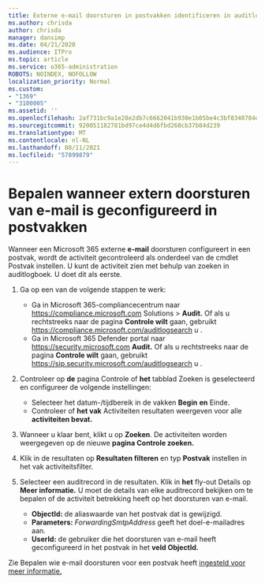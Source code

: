 ```yaml
---
title: Externe e-mail doorsturen in postvakken identificeren in auditlogboeken
ms.author: chrisda
author: chrisda
manager: dansimp
ms.date: 04/21/2020
ms.audience: ITPro
ms.topic: article
ms.service: o365-administration
ROBOTS: NOINDEX, NOFOLLOW
localization_priority: Normal
ms.custom:
- "1369"
- "3100005"
ms.assetid: ''
ms.openlocfilehash: 2af731bc9a1e28e2db7c6662041b930e1b05be4c3bf8340784d9ab87101c44af
ms.sourcegitcommit: 920051182781bd97ce4d4d6fbd268cb37b84d239
ms.translationtype: MT
ms.contentlocale: nl-NL
ms.lasthandoff: 08/11/2021
ms.locfileid: "57899879"
---
```

# <a name="identify-when-external-email-forwarding-is-configured-on-mailboxes"></a>Bepalen wanneer extern doorsturen van e-mail is geconfigureerd in postvakken

Wanneer een Microsoft 365 externe **e-mail** doorsturen configureert in een postvak, wordt de activiteit gecontroleerd als onderdeel van de cmdlet Postvak instellen. U kunt de activiteit zien met behulp van zoeken in auditlogboek. U doet dit als eerste.

1. Ga op een van de volgende stappen te werk:
   - Ga in Microsoft 365-compliancecentrum naar <https://compliance.microsoft.com> Solutions  \> **Audit.** Of als u rechtstreeks naar de pagina **Controle wilt** gaan, gebruikt <https://compliance.microsoft.com/auditlogsearch> u .
   - Ga in Microsoft 365 Defender portal naar <https://security.microsoft.com> **Audit.** Of als u rechtstreeks naar de pagina **Controle wilt** gaan, gebruikt <https://sip.security.microsoft.com/auditlogsearch> u .

2. Controleer op **de** pagina Controle of **het** tabblad Zoeken is geselecteerd en configureer de volgende instellingen:
   - Selecteer het datum-/tijdbereik in de vakken **Begin** **en** Einde.
   - Controleer of **het vak** Activiteiten resultaten weergeven voor alle **activiteiten bevat.**

3. Wanneer u klaar bent, klikt u op **Zoeken**. De activiteiten worden weergegeven op de nieuwe **pagina Controle zoeken.**

4. Klik in de resultaten op **Resultaten filteren** en typ **Postvak** instellen in het vak activiteitsfilter.

5. Selecteer een auditrecord in de resultaten. Klik in **het** fly-out Details op **Meer informatie.** U moet de details van elke auditrecord bekijken om te bepalen of de activiteit betrekking heeft op het doorsturen van e-mail.

   - **ObjectId:** de aliaswaarde van het postvak dat is gewijzigd.
   - **Parameters:** _ForwardingSmtpAddress_ geeft het doel-e-mailadres aan.
   - **UserId:** de gebruiker die het doorsturen van e-mail heeft geconfigureerd in het postvak in het **veld ObjectId.**

Zie Bepalen wie e-mail doorsturen voor een postvak heeft [ingesteld voor meer informatie.](https://docs.microsoft.com/microsoft-365/compliance/auditing-troubleshooting-scenarios#determine-who-set-up-email-forwarding-for-a-mailbox)
